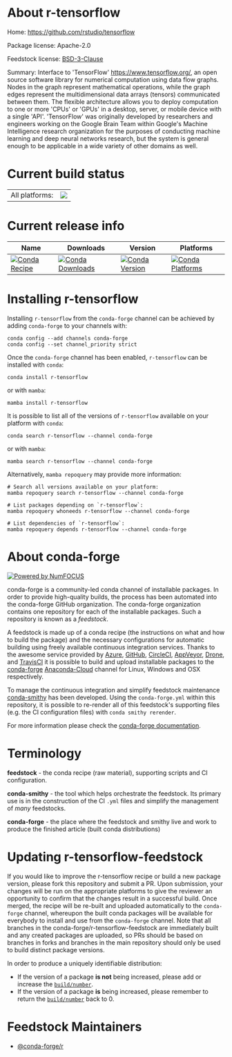 About r-tensorflow
==================

Home: https://github.com/rstudio/tensorflow

Package license: Apache-2.0

Feedstock license: [BSD-3-Clause](https://github.com/conda-forge/r-tensorflow-feedstock/blob/main/LICENSE.txt)

Summary: Interface to 'TensorFlow' <https://www.tensorflow.org/>,  an open source software library for numerical computation using data flow graphs. Nodes in the graph represent mathematical operations,  while the graph edges represent the multidimensional data arrays  (tensors) communicated between them. The flexible architecture allows you to deploy computation to one or more 'CPUs' or 'GPUs' in a desktop,  server, or mobile device with a single 'API'. 'TensorFlow' was originally developed by researchers and engineers working on the Google Brain Team  within Google's Machine Intelligence research organization for the  purposes of conducting machine learning and deep neural networks research, but the system is general enough to be applicable in a wide variety of other domains as well.

Current build status
====================


<table><tr><td>All platforms:</td>
    <td>
      <a href="https://dev.azure.com/conda-forge/feedstock-builds/_build/latest?definitionId=1712&branchName=main">
        <img src="https://dev.azure.com/conda-forge/feedstock-builds/_apis/build/status/r-tensorflow-feedstock?branchName=main">
      </a>
    </td>
  </tr>
</table>

Current release info
====================

| Name | Downloads | Version | Platforms |
| --- | --- | --- | --- |
| [![Conda Recipe](https://img.shields.io/badge/recipe-r--tensorflow-green.svg)](https://anaconda.org/conda-forge/r-tensorflow) | [![Conda Downloads](https://img.shields.io/conda/dn/conda-forge/r-tensorflow.svg)](https://anaconda.org/conda-forge/r-tensorflow) | [![Conda Version](https://img.shields.io/conda/vn/conda-forge/r-tensorflow.svg)](https://anaconda.org/conda-forge/r-tensorflow) | [![Conda Platforms](https://img.shields.io/conda/pn/conda-forge/r-tensorflow.svg)](https://anaconda.org/conda-forge/r-tensorflow) |

Installing r-tensorflow
=======================

Installing `r-tensorflow` from the `conda-forge` channel can be achieved by adding `conda-forge` to your channels with:

```
conda config --add channels conda-forge
conda config --set channel_priority strict
```

Once the `conda-forge` channel has been enabled, `r-tensorflow` can be installed with `conda`:

```
conda install r-tensorflow
```

or with `mamba`:

```
mamba install r-tensorflow
```

It is possible to list all of the versions of `r-tensorflow` available on your platform with `conda`:

```
conda search r-tensorflow --channel conda-forge
```

or with `mamba`:

```
mamba search r-tensorflow --channel conda-forge
```

Alternatively, `mamba repoquery` may provide more information:

```
# Search all versions available on your platform:
mamba repoquery search r-tensorflow --channel conda-forge

# List packages depending on `r-tensorflow`:
mamba repoquery whoneeds r-tensorflow --channel conda-forge

# List dependencies of `r-tensorflow`:
mamba repoquery depends r-tensorflow --channel conda-forge
```


About conda-forge
=================

[![Powered by
NumFOCUS](https://img.shields.io/badge/powered%20by-NumFOCUS-orange.svg?style=flat&colorA=E1523D&colorB=007D8A)](https://numfocus.org)

conda-forge is a community-led conda channel of installable packages.
In order to provide high-quality builds, the process has been automated into the
conda-forge GitHub organization. The conda-forge organization contains one repository
for each of the installable packages. Such a repository is known as a *feedstock*.

A feedstock is made up of a conda recipe (the instructions on what and how to build
the package) and the necessary configurations for automatic building using freely
available continuous integration services. Thanks to the awesome service provided by
[Azure](https://azure.microsoft.com/en-us/services/devops/), [GitHub](https://github.com/),
[CircleCI](https://circleci.com/), [AppVeyor](https://www.appveyor.com/),
[Drone](https://cloud.drone.io/welcome), and [TravisCI](https://travis-ci.com/)
it is possible to build and upload installable packages to the
[conda-forge](https://anaconda.org/conda-forge) [Anaconda-Cloud](https://anaconda.org/)
channel for Linux, Windows and OSX respectively.

To manage the continuous integration and simplify feedstock maintenance
[conda-smithy](https://github.com/conda-forge/conda-smithy) has been developed.
Using the ``conda-forge.yml`` within this repository, it is possible to re-render all of
this feedstock's supporting files (e.g. the CI configuration files) with ``conda smithy rerender``.

For more information please check the [conda-forge documentation](https://conda-forge.org/docs/).

Terminology
===========

**feedstock** - the conda recipe (raw material), supporting scripts and CI configuration.

**conda-smithy** - the tool which helps orchestrate the feedstock.
                   Its primary use is in the construction of the CI ``.yml`` files
                   and simplify the management of *many* feedstocks.

**conda-forge** - the place where the feedstock and smithy live and work to
                  produce the finished article (built conda distributions)


Updating r-tensorflow-feedstock
===============================

If you would like to improve the r-tensorflow recipe or build a new
package version, please fork this repository and submit a PR. Upon submission,
your changes will be run on the appropriate platforms to give the reviewer an
opportunity to confirm that the changes result in a successful build. Once
merged, the recipe will be re-built and uploaded automatically to the
`conda-forge` channel, whereupon the built conda packages will be available for
everybody to install and use from the `conda-forge` channel.
Note that all branches in the conda-forge/r-tensorflow-feedstock are
immediately built and any created packages are uploaded, so PRs should be based
on branches in forks and branches in the main repository should only be used to
build distinct package versions.

In order to produce a uniquely identifiable distribution:
 * If the version of a package **is not** being increased, please add or increase
   the [``build/number``](https://docs.conda.io/projects/conda-build/en/latest/resources/define-metadata.html#build-number-and-string).
 * If the version of a package **is** being increased, please remember to return
   the [``build/number``](https://docs.conda.io/projects/conda-build/en/latest/resources/define-metadata.html#build-number-and-string)
   back to 0.

Feedstock Maintainers
=====================

* [@conda-forge/r](https://github.com/conda-forge/r/)

